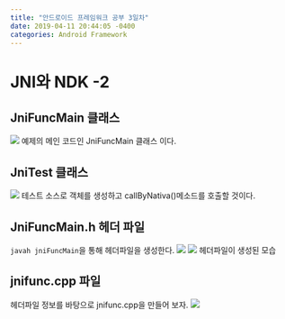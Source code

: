 ```yaml
---
title: "안드로이드 프레임워크 공부 3일차"
date: 2019-04-11 20:44:05 -0400
categories: Android Framework
---
```


JNI와 NDK -2
=============


JniFuncMain 클래스 
-------------
<img src="https://user-images.githubusercontent.com/48199401/55968832-b9f32100-5cb7-11e9-8744-4050fe657888.PNG">
예제의 메인 코드인 JniFuncMain 클래스 이다.

JniTest 클래스
-------------
<img src="https://user-images.githubusercontent.com/48199401/55969127-3be34a00-5cb8-11e9-8a16-0404eacd48aa.PNG">
테스트 소스로 객체를 생성하고 callByNativa()메소드를 호출할 것이다. 

JniFuncMain.h 헤더 파일
-------------
```javah jniFuncMain```을 통해 헤더파일을 생성한다.
<img src="https://user-images.githubusercontent.com/48199401/55969477-d2177000-5cb8-11e9-89f2-ff0d700c8ffa.PNG">
<img src="https://user-images.githubusercontent.com/48199401/55969520-e3f91300-5cb8-11e9-8338-1fc17cd15a06.PNG">
헤더파일이 생성된 모습

jnifunc.cpp 파일
-------------
헤더파일 정보를 바탕으로 jnifunc.cpp을 만들어 보자. 
<img src="https://user-images.githubusercontent.com/48199401/55976434-288bab00-5cc7-11e9-85f4-e5c53bb15124.PNG">
